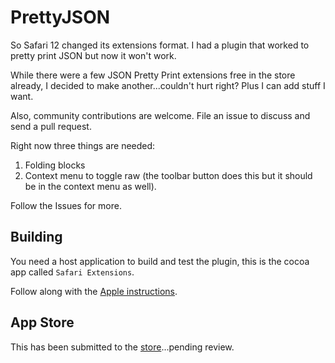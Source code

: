 # PrettyJSON

So Safari 12 changed its extensions format. I had a plugin that worked to pretty print JSON but now it won't work.

While there were a few JSON Pretty Print extensions free in the store already, I decided to make another...couldn't hurt right?  Plus I can add stuff I want.

Also, community contributions are welcome. File an issue to discuss and send a pull request. 

Right now three things are needed:
1. Folding blocks
2. Context menu to toggle raw (the toolbar button does this but it should be in the context menu as well).

Follow the Issues for more.

## Building

You need a host application to build and test the plugin, this is the cocoa app called `Safari Extensions`. 

Follow along with the [Apple instructions](https://developer.apple.com/documentation/safariservices/safari_app_extensions/building_a_safari_app_extension). 

## App Store

This has been submitted to the [store](https://developer.apple.com//safari/extensions/submission/)...pending review.
